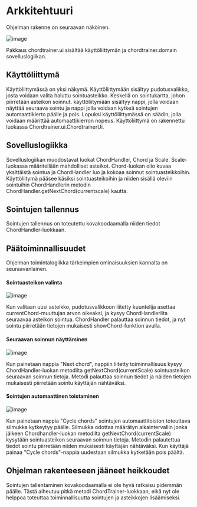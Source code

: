 # Arkkitehtuuri

Ohjelman rakenne on seuraavan näköinen.

![image](https://user-images.githubusercontent.com/62206609/117840573-f6255100-b284-11eb-9fb2-6e21613661bb.png)

Pakkaus chordtrainer.ui sisältää käyttöliittymän ja chordtrainer.domain sovelluslogiikan.

## Käyttöliittymä

Käyttöliittymässä on yksi näkymä. Käyttöliittymään sisältyy pudotusvalikko, josta voidaan valita haluttu sointuasteikko. Keskellä on sointukartta, johon piirretään asteikon soinnut. käyttöliitymään sisältyy nappi, jolla voidaan näyttää seuraava sointu ja nappi jolla voidaan kytkeä sointujen automaattikierto päälle ja pois. Lopuksi käyttöliittymässä on säädin, jolla voidaan määrittää automaattikierron nopeus. Käyttöliittymä on rakennettu luokassa Chordtrainer.ui.ChordtrainerUi.

## Sovelluslogiikka

Sovelluslogiikan muodostavat luokat ChordHandler, Chord ja Scale. Scale-luokassa määritellään mahdolliset asteikot. Chord-luokan olio kuvaa yksittäistä sointua ja ChordHandler luo ja kokoaa soinnut sointuasteikkoihin. Käyttöliitymä pääsee käsiksi sointuasteikoihin ja niiden sisällä oleviin sointuihin ChordHandlerin metodin ChordHandler.getNextChord(currentscale) kautta.

## Sointujen tallennus

Sointujen tallennus on toteutettu kovakoodaamalla niiden tiedot ChordHandler-luokkaan.

## Päätoiminnallisuudet

Ohjelman toimintalogiikka tärkeimpien ominaisuuksien kannalta on seuraavanlainen.

#### Sointuasteikon valinta

![image](https://user-images.githubusercontent.com/62206609/117841452-c0349c80-b285-11eb-8cd3-f3a209f6b790.png)

Kun valitaan uusi asteikko, pudotusvalikkoon liitetty kuuntelija asettaa currentChord-muuttujan arvon oikeaksi, ja kysyy ChordHandlerilta seuraavaa asteikon sointua. ChordHandler palauttaa soinnun tiedot, ja nyt sointu piirretään tietojen mukaisesti showChord-funktion avulla.

#### Seuraavan soinnun näyttäminen

![image](https://user-images.githubusercontent.com/62206609/117842178-5b2d7680-b286-11eb-8afd-449991054c17.png)

Kun painetaan nappia "Next chord", nappiin liitetty toiminnallisuus kysyy ChordHandler-luokan metodilta getNextChord(currentScale) sointuasteikon seuraavan soinnun tietoja. Metodi palauttaa soinnun tiedot ja näiden tietojen mukaisesti piirretään sointu käyttäjän nähtäväksi.

#### Sointujen automaattinen toistaminen

![image](https://user-images.githubusercontent.com/62206609/117964896-dd6f7680-b32a-11eb-8573-1b437e2f4514.png)

Kun painetaan nappia "Cycle chords" sointujen automaattitoiston toteuttava silmukka kytkeytyy päälle. Silmukka odottaa määrätyn aikaintervallin jonka jälkeen Chordhandler-luokan metodilta getNextChord(currentScale) kysytään sointuasteikon seuraavan soinnun tietoja. Metodin palautettua tiedot sointu piirretään niiden mukaisesti käyttäjän nähtäväksi. Kun käyttäjä painaa "Cycle chords"-nappia uudestaan silmukka kytketään pois päältä.

## Ohjelman rakenteeseen jääneet heikkoudet

Sointujen tallentaminen kovakoodaamalla ei ole hyvä ratkaisu pidemmän päälle. Tästä aiheutuu pitkä metodi ChordTrainer-luokkaan, eikä nyt ole helppoa toteuttaa toiminnallisuutta sointujen ja asteikkojen lisäämiseksi.
